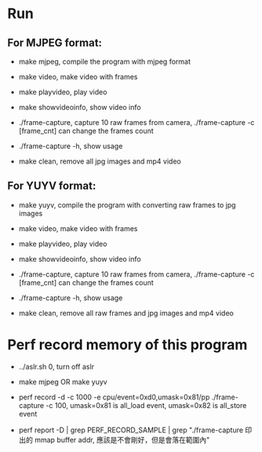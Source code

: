 # Run

## For MJPEG format:

* make mjpeg, compile the program with mjpeg format

* make video, make video with frames

* make playvideo, play video

* make showvideoinfo, show video info

* ./frame-capture, capture 10 raw frames from camera, ./frame-capture -c [frame_cnt] can change the frames count

* ./frame-capture -h, show usage

* make clean, remove all jpg images and mp4 video

## For YUYV format:

* make yuyv, compile the program with converting raw frames to jpg images

* make video, make video with frames

* make playvideo, play video

* make showvideoinfo, show video info

* ./frame-capture, capture 10 raw frames from camera, ./frame-capture -c [frame_cnt] can change the frames count

* ./frame-capture -h, show usage

* make clean, remove all raw frames and jpg images and mp4 video

# Perf record memory of this program

* ../aslr.sh 0, turn off aslr

* make mjpeg OR make yuyv

* perf record -d -c 1000 -e cpu/event=0xd0,umask=0x81/pp ./frame-capture -c 100, umask=0x81 is all_load event, umask=0x82 is all_store event

* perf report -D | grep PERF_RECORD_SAMPLE | grep "./frame-capture 印出的 mmap buffer addr, 應該是不會剛好，但是會落在範圍內"
